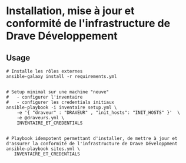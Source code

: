 # Installation, mise à jour et conformité de l'infrastructure de Drave Développement

## Usage

    # Installe les rôles externes
    ansible-galaxy install -r requirements.yml


    # Setup minimal sur une machine "neuve"
    #   - configurer l'inventaire
    #   - configurer les credentials initiaux
    ansible-playbook -i inventaire setup.yml \
        -e '{ "draveur" : "DRAVEUR" , "init_hosts": "INIT_HOSTS" }'  \
        -e @draveurs.yml \
        INVENTAIRE_ET_CREDENTIALS


    # Playbook idempotent permettant d'installer, de mettre à jour et d'assurer la conformité de l'infrastructure de Drave Développment
    ansible-playbook sites.yml \
       INVENTAIRE_ET_CREDENTIALS
